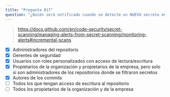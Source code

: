 ```yaml
---
title: "Pregunta 017"
question: "¿Quién será notificado cuando se detecte un NUEVO secreto en un repositorio? (Elige cinco.)"
---
```



> https://docs.github.com/en/code-security/secret-scanning/managing-alerts-from-secret-scanning/monitoring-alerts#incremental-scans
- [x] Administradores del repositorio
- [x] Gerentes de seguridad
- [x] Usuarios con roles personalizados con acceso de lectura/escritura
- [x] Propietarios de la organización y propietarios de la empresa, pero solo si son administradores de los repositorios donde se filtraron secretos
- [x] Autores de los commits
- [ ] Todos los que tengan acceso de escritura al repositorio
- [ ] Todos los propietarios de la organización y de la empresa
